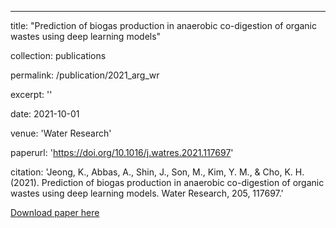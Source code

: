 ---
title: "Prediction of biogas production in anaerobic co-digestion of organic wastes using deep learning models"

collection: publications

permalink: /publication/2021_arg_wr

excerpt: ''

date: 2021-10-01

venue: 'Water Research'

paperurl: 'https://doi.org/10.1016/j.watres.2021.117697'

citation: 'Jeong, K., Abbas, A., Shin, J., Son, M., Kim, Y. M., & Cho, K. H. (2021). 
    Prediction of biogas production in anaerobic co-digestion of organic wastes using deep learning models. 
    Water Research, 205, 117697.'


[Download paper here](https://doi.org/10.1016/j.watres.2021.117697)